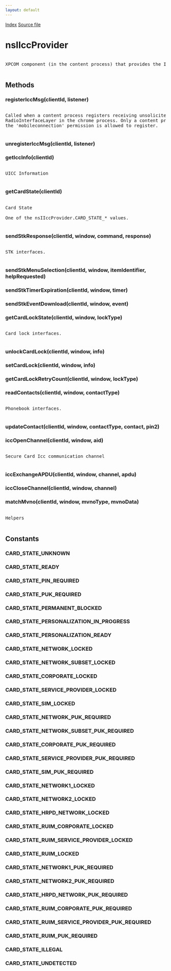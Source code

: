 ```yaml
---
layout: default
---
```

<div id='links'><a href="../index.html">Index</a>
<a href="http://dxr.mozilla.org/mozilla-central/source/dom/icc/interfaces/nsIIccProvider.idl">Source file</a>
</div>

# nsIIccProvider #
<pre>  
XPCOM component (in the content process) that provides the ICC information.  
  
</pre>
## Methods ##

### registerIccMsg(clientId, listener) ###
<pre>  
Called when a content process registers receiving unsolicited messages from  
RadioInterfaceLayer in the chrome process. Only a content process that has  
the 'mobileconnection' permission is allowed to register.  
  
</pre>
### unregisterIccMsg(clientId, listener) ###

### getIccInfo(clientId) ###
<pre>  
UICC Information  
  
</pre>
### getCardState(clientId) ###
<pre>  
Card State  
  
One of the nsIIccProvider.CARD_STATE_* values.  
  
</pre>
### sendStkResponse(clientId, window, command, response) ###
<pre>  
STK interfaces.  
  
</pre>
### sendStkMenuSelection(clientId, window, itemIdentifier, helpRequested) ###

### sendStkTimerExpiration(clientId, window, timer) ###

### sendStkEventDownload(clientId, window, event) ###

### getCardLockState(clientId, window, lockType) ###
<pre>  
Card lock interfaces.  
  
</pre>
### unlockCardLock(clientId, window, info) ###

### setCardLock(clientId, window, info) ###

### getCardLockRetryCount(clientId, window, lockType) ###

### readContacts(clientId, window, contactType) ###
<pre>  
Phonebook interfaces.  
  
</pre>
### updateContact(clientId, window, contactType, contact, pin2) ###

### iccOpenChannel(clientId, window, aid) ###
<pre>  
Secure Card Icc communication channel  
  
</pre>
### iccExchangeAPDU(clientId, window, channel, apdu) ###

### iccCloseChannel(clientId, window, channel) ###

### matchMvno(clientId, window, mvnoType, mvnoData) ###
<pre>  
Helpers  
  
</pre>
## Constants ##

### CARD_STATE_UNKNOWN ###

### CARD_STATE_READY ###

### CARD_STATE_PIN_REQUIRED ###

### CARD_STATE_PUK_REQUIRED ###

### CARD_STATE_PERMANENT_BLOCKED ###

### CARD_STATE_PERSONALIZATION_IN_PROGRESS ###

### CARD_STATE_PERSONALIZATION_READY ###

### CARD_STATE_NETWORK_LOCKED ###

### CARD_STATE_NETWORK_SUBSET_LOCKED ###

### CARD_STATE_CORPORATE_LOCKED ###

### CARD_STATE_SERVICE_PROVIDER_LOCKED ###

### CARD_STATE_SIM_LOCKED ###

### CARD_STATE_NETWORK_PUK_REQUIRED ###

### CARD_STATE_NETWORK_SUBSET_PUK_REQUIRED ###

### CARD_STATE_CORPORATE_PUK_REQUIRED ###

### CARD_STATE_SERVICE_PROVIDER_PUK_REQUIRED ###

### CARD_STATE_SIM_PUK_REQUIRED ###

### CARD_STATE_NETWORK1_LOCKED ###

### CARD_STATE_NETWORK2_LOCKED ###

### CARD_STATE_HRPD_NETWORK_LOCKED ###

### CARD_STATE_RUIM_CORPORATE_LOCKED ###

### CARD_STATE_RUIM_SERVICE_PROVIDER_LOCKED ###

### CARD_STATE_RUIM_LOCKED ###

### CARD_STATE_NETWORK1_PUK_REQUIRED ###

### CARD_STATE_NETWORK2_PUK_REQUIRED ###

### CARD_STATE_HRPD_NETWORK_PUK_REQUIRED ###

### CARD_STATE_RUIM_CORPORATE_PUK_REQUIRED ###

### CARD_STATE_RUIM_SERVICE_PROVIDER_PUK_REQUIRED ###

### CARD_STATE_RUIM_PUK_REQUIRED ###

### CARD_STATE_ILLEGAL ###

### CARD_STATE_UNDETECTED ###
